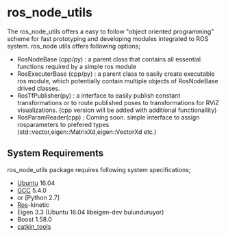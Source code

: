 # ros_node_utils
The ros_node_utils offers a easy to follow "object oriented programming" scheme for fast prototyping and developing modules integrated to ROS system. ros_node utils offers following options;
* RosNodeBase (cpp/py) : a parent class that contains all essential functions required by a simple ros module
* RosExecuterBase (cpp/py) : a parent class to easily create executable ros module, which potentially contain multiple objects of RosNodeBase drived classes.
* RosTfPublisher(py) : a interface to easily publish constant transformations or to route published poses to transformations for RViZ visualizations. (cpp version will be added with additional functionallity)
* RosParamReader(cpp) : Coming soon. simple interface to assign rosparameters to prefered types (std::vector,eigen::MatrixXd,eigen::VectorXd etc.)  

## System Requirements
ros_node_utils package requires following system specifications; 
* [Ubuntu](https://www.ubuntu.com/) 16.04
* [GCC](https://gcc.gnu.org/) 5.4.0 
* or [Python 2.7]
* [Ros](http://www.ros.org/)-kinetic
* Eigen 3.3 (Ubuntu 16.04 libeigen-dev bulunduruyor)
* Boost 1.58.0
* [catkin_tools](http://catkin-tools.readthedocs.io/en/latest/verbs/catkin_build.html) 
